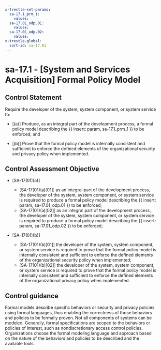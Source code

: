 ```yaml
---
x-trestle-set-params:
  sa-17.1_prm_1:
    values:
  sa-17.01_odp.01:
    values:
  sa-17.01_odp.02:
    values:
x-trestle-global:
  sort-id: sa-17.01
---
```


# sa-17.1 - \[System and Services Acquisition\] Formal Policy Model

## Control Statement

Require the developer of the system, system component, or system service to:

- \[(a)\] Produce, as an integral part of the development process, a formal policy model describing the {{ insert: param, sa-17.1_prm_1 }} to be enforced; and

- \[(b)\] Prove that the formal policy model is internally consistent and sufficient to enforce the defined elements of the organizational security and privacy policy when implemented.

## Control Assessment Objective

- \[SA-17(01)(a)\]

  - \[SA-17(01)(a)[01]\] as an integral part of the development process, the developer of the system, system component, or system service is required to produce a formal policy model describing the {{ insert: param, sa-17.01_odp.01 }} to be enforced;
  - \[SA-17(01)(a)[02]\] as an integral part of the development process, the developer of the system, system component, or system service is required to produce a formal policy model describing the {{ insert: param, sa-17.01_odp.02 }} to be enforced;

- \[SA-17(01)(b)\]

  - \[SA-17(01)(b)[01]\] the developer of the system, system component, or system service is required to prove that the formal policy model is internally consistent and sufficient to enforce the defined elements of the organizational security policy when implemented;
  - \[SA-17(01)(b)[02]\] the developer of the system, system component, or system service is required to prove that the formal policy model is internally consistent and sufficient to enforce the defined elements of the organizational privacy policy when implemented.

## Control guidance

Formal models describe specific behaviors or security and privacy policies using formal languages, thus enabling the correctness of those behaviors and policies to be formally proven. Not all components of systems can be modeled. Generally, formal specifications are scoped to the behaviors or policies of interest, such as nondiscretionary access control policies. Organizations choose the formal modeling language and approach based on the nature of the behaviors and policies to be described and the available tools.

